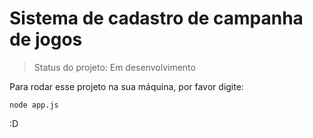 # Sistema de cadastro de campanha de jogos #

> Status do projeto: Em desenvolvimento

Para rodar esse projeto na sua máquina, por favor digite:

```
node app.js
```

:D